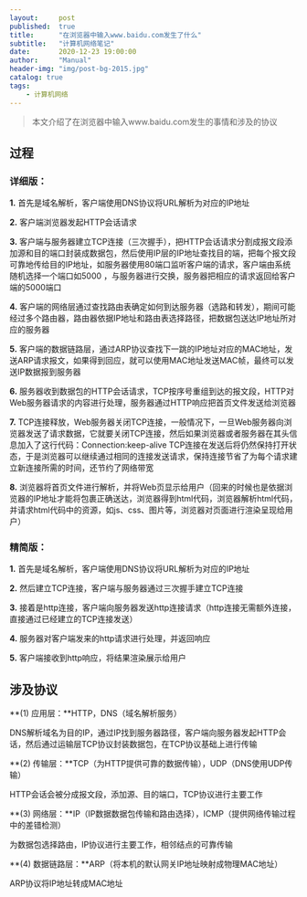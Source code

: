 ```yaml
---
layout:     post
published:  true
title:      "在浏览器中输入www.baidu.com发生了什么"
subtitle:   "计算机网络笔记"
date:       2020-12-23 19:00:00
author:     "Manual"
header-img: "img/post-bg-2015.jpg"
catalog: true
tags:
    - 计算机网络
---
```


> 本文介绍了在浏览器中输入www.baidu.com发生的事情和涉及的协议

## 过程

### 详细版：

**1.**  首先是域名解析，客户端使用DNS协议将URL解析为对应的IP地址

**2.**  客户端浏览器发起HTTP会话请求

**3.**  客户端与服务器建立TCP连接（三次握手），把HTTP会话请求分割成报文段添加源和目的端口封装成数据包，然后使用IP层的IP地址查找目的端，把每个报文段可靠地传给目的IP地址，如服务器使用80端口监听客户端的请求，客户端由系统随机选择一个端口如5000 ，与服务器进行交换，服务器把相应的请求返回给客户端的5000端口

**4.**  客户端的网络层通过查找路由表确定如何到达服务器（选路和转发），期间可能经过多个路由器，路由器依据IP地址和路由表选择路径，把数据包送达IP地址所对应的服务器

**5.**  客户端的数据链路层，通过ARP协议查找下一跳的IP地址对应的MAC地址，发送ARP请求报文，如果得到回应，就可以使用MAC地址发送MAC帧，最终可以发送IP数据报到服务器

**6.**  服务器收到数据包的HTTP会话请求，TCP按序号重组到达的报文段，HTTP对Web服务器请求的内容进行处理，服务器通过HTTP响应把首页文件发送给浏览器

**7.**  TCP连接释放，Web服务器关闭TCP连接，一般情况下，一旦Web服务器向浏览器发送了请求数据，它就要关闭TCP连接，然后如果浏览器或者服务器在其头信息加入了这行代码：Connection:keep-alive TCP连接在发送后将仍然保持打开状态，于是浏览器可以继续通过相同的连接发送请求，保持连接节省了为每个请求建立新连接所需的时间，还节约了网络带宽

**8.**  浏览器将首页文件进行解析，并将Web页显示给用户（回来的时候也是依据浏览器的IP地址才能将包裹正确送达，浏览器得到html代码，浏览器解析html代码，并请求html代码中的资源，如js、css、图片等，浏览器对页面进行渲染呈现给用户）

### 精简版：

**1.**  首先是域名解析，客户端使用DNS协议将URL解析为对应的IP地址

**2.**  然后建立TCP连接，客户端与服务器通过三次握手建立TCP连接

**3.**  接着是http连接，客户端向服务器发送http连接请求（http连接无需额外连接，直接通过已经建立的TCP连接发送）

**4.**  服务器对客户端发来的http请求进行处理，并返回响应

**5.**  客户端接收到http响应，将结果渲染展示给用户

## 涉及协议

**(1) 应用层：**HTTP，DNS（域名解析服务）

DNS解析域名为目的IP，通过IP找到服务器路径，客户端向服务器发起HTTP会话，然后通过运输层TCP协议封装数据包，在TCP协议基础上进行传输

**(2) 传输层：**TCP（为HTTP提供可靠的数据传输），UDP（DNS使用UDP传输）

HTTP会话会被分成报文段，添加源、目的端口，TCP协议进行主要工作

**(3) 网络层：**IP（IP数据数据包传输和路由选择），ICMP（提供网络传输过程中的差错检测）

为数据包选择路由，IP协议进行主要工作，相邻结点的可靠传输

**(4) 数据链路层：**ARP（将本机的默认网关IP地址映射成物理MAC地址）

ARP协议将IP地址转成MAC地址